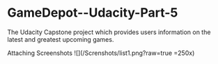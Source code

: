 # GameDepot--Udacity-Part-5
The Udacity Capstone project which provides users information on the latest and greatest upcoming games.


Attaching Screenshots 
![](/Screnshots/list1.png?raw=true =250x)

